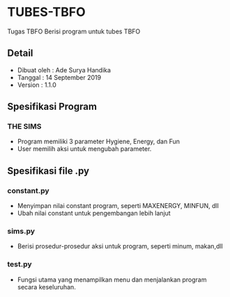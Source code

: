 # TUBES-TBFO
Tugas TBFO
Berisi program untuk tubes TBFO

## Detail
- Dibuat oleh : Ade Surya Handika
- Tanggal     : 14 September 2019
- Version     : 1.1.0

## Spesifikasi Program
### THE SIMS
- Program memiliki 3 parameter Hygiene, Energy, dan Fun
- User memilih aksi untuk mengubah parameter.

## Spesifikasi file .py
### constant.py
- Menyimpan nilai constant program, seperti MAXENERGY, MINFUN, dll
- Ubah nilai constant untuk pengembangan lebih lanjut

### sims.py
- Berisi prosedur-prosedur aksi untuk program, seperti minum, makan,dll

### test.py
- Fungsi utama yang menampilkan menu dan menjalankan program secara keseluruhan.
